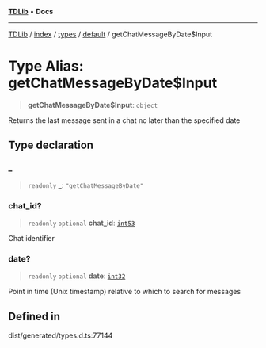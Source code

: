 [**TDLib**](../../../../../../README.md) • **Docs**

***

[TDLib](../../../../../../modules.md) / [index](../../../../../README.md) / [types](../../../README.md) / [default](../README.md) / getChatMessageByDate$Input

# Type Alias: getChatMessageByDate$Input

> **getChatMessageByDate$Input**: `object`

Returns the last message sent in a chat no later than the specified date

## Type declaration

### \_

> `readonly` **\_**: `"getChatMessageByDate"`

### chat\_id?

> `readonly` `optional` **chat\_id**: [`int53`](int53-1.md)

Chat identifier

### date?

> `readonly` `optional` **date**: [`int32`](int32-1.md)

Point in time (Unix timestamp) relative to which to search for messages

## Defined in

dist/generated/types.d.ts:77144
